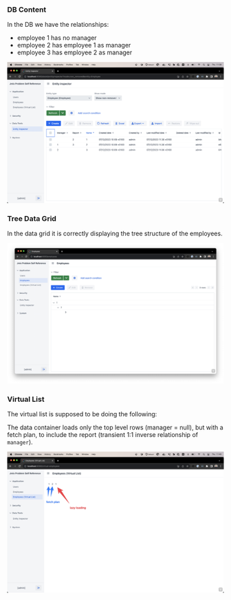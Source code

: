 


### DB Content
In the DB we have the relationships:
- employee 1 has no manager
- employee 2 has employee 1 as manager
- employee 3 has employee 2 as manager

![](/img/db-content.png)

### Tree Data Grid
In the data grid it is correctly displaying the tree structure of the employees.

![](/img/tree-data-grid.png)

### Virtual List

The virtual list is supposed to be doing the following:

The data container loads only the top level rows (manager = null), but with a fetch plan,
to include the report (transient 1:1 inverse relationship of `manager`).


![](/img/virtual-list.png)
